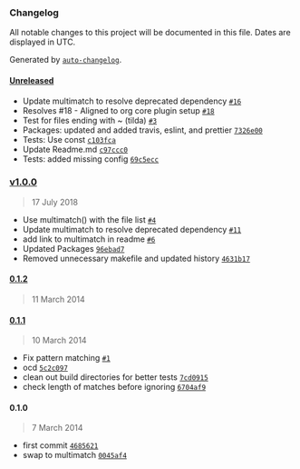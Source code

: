 ### Changelog

All notable changes to this project will be documented in this file. Dates are displayed in UTC.

Generated by [`auto-changelog`](https://github.com/CookPete/auto-changelog).

#### [Unreleased](https://github.com/metalsmith/metalsmith-ignore/compare/v1.0.0...HEAD)

- Update multimatch to resolve deprecated dependency [`#16`](https://github.com/metalsmith/metalsmith-ignore/pull/16)
- Resolves #18 - Aligned to org core plugin setup [`#18`](https://github.com/metalsmith/metalsmith-ignore/issues/18)
- Test for files ending with ~ (tilda) [`#3`](https://github.com/metalsmith/metalsmith-ignore/issues/3)
- Packages: updated and added travis, eslint, and prettier [`7326e00`](https://github.com/metalsmith/metalsmith-ignore/commit/7326e0000bca2aca26ddee5d62fa509743148bb1)
- Tests: Use const [`c103fca`](https://github.com/metalsmith/metalsmith-ignore/commit/c103fca92b43ca18dc043a5e8e916b3dc3973aef)
- Update Readme.md [`c97ccc0`](https://github.com/metalsmith/metalsmith-ignore/commit/c97ccc019e0eb857b90ab3716821a5678129194c)
- Tests: added missing config [`69c5ecc`](https://github.com/metalsmith/metalsmith-ignore/commit/69c5eccc1226ead6e63619914908dcf88f8a7740)

### [v1.0.0](https://github.com/metalsmith/metalsmith-ignore/compare/0.1.2...v1.0.0)

> 17 July 2018

- Use multimatch() with the file list [`#4`](https://github.com/metalsmith/metalsmith-ignore/pull/4)
- Update multimatch to resolve deprecated dependency [`#11`](https://github.com/metalsmith/metalsmith-ignore/pull/11)
- add link to multimatch in readme [`#6`](https://github.com/metalsmith/metalsmith-ignore/pull/6)
- Updated Packages [`96ebad7`](https://github.com/metalsmith/metalsmith-ignore/commit/96ebad7e52cbc1e0ae032edba69027832cf19100)
- Removed unnecessary makefile and updated history [`4631b17`](https://github.com/metalsmith/metalsmith-ignore/commit/4631b175efa0e60452dfbc6a0b96b1472f7e9d71)

#### [0.1.2](https://github.com/metalsmith/metalsmith-ignore/compare/0.1.1...0.1.2)

> 11 March 2014

#### [0.1.1](https://github.com/metalsmith/metalsmith-ignore/compare/0.1.0...0.1.1)

> 10 March 2014

- Fix pattern matching [`#1`](https://github.com/metalsmith/metalsmith-ignore/pull/1)
- ocd [`5c2c097`](https://github.com/metalsmith/metalsmith-ignore/commit/5c2c097f4685b3c3e29aec813f535f9c8eac5731)
- clean out build directories for better tests [`7cd0915`](https://github.com/metalsmith/metalsmith-ignore/commit/7cd0915d0abf95dd1d67f70eb6f89d932270aeb7)
- check length of matches before ignoring [`6704af9`](https://github.com/metalsmith/metalsmith-ignore/commit/6704af9a1eebe0b578303408824b23ab39080743)

#### 0.1.0

> 7 March 2014

- first commit [`4685621`](https://github.com/metalsmith/metalsmith-ignore/commit/468562143a2a42af1eb6f2fab9e58858736fce37)
- swap to multimatch [`0045af4`](https://github.com/metalsmith/metalsmith-ignore/commit/0045af4bf864f7eb004be2a3908d35ed847bf380)

